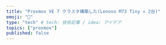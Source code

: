 ```yaml
---
title: "Proxmox VE 7 クラスタ構築した(Lenovo M73 Tiny × 2台)"
emoji: "🐥"
type: "tech" # tech: 技術記事 / idea: アイデア
topics: ["proxmox"]
published: false
---
```

